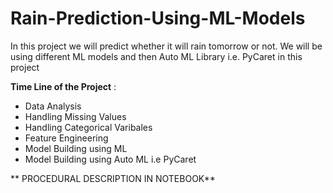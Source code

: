 # Rain-Prediction-Using-ML-Models

In this project we will predict whether it will rain tomorrow or not. We will be using different ML models and then Auto ML Library i.e. PyCaret in this project

**Time Line of the Project** :
* Data Analysis
* Handling Missing Values
* Handling Categorical Varibales
* Feature Engineering
* Model Building using ML 
* Model Building using Auto ML i.e PyCaret

** PROCEDURAL DESCRIPTION IN NOTEBOOK**
